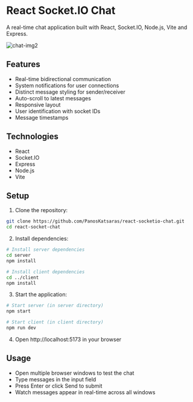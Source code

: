 # React Socket.IO Chat

A real-time chat application built with React, Socket.IO, Node.js, Vite and Express.


![chat-img2](https://github.com/user-attachments/assets/e9f8a4ae-e7af-4db4-8827-cac4bff62e2a)


## Features

- Real-time bidirectional communication
- System notifications for user connections
- Distinct message styling for sender/receiver
- Auto-scroll to latest messages
- Responsive layout
- User identification with socket IDs
- Message timestamps


## Technologies

- React
- Socket.IO
- Express
- Node.js
- Vite

## Setup

1. Clone the repository:
```bash
git clone https://github.com/PanosKatsaras/react-socketio-chat.git
cd react-socket-chat
```

2. Install dependencies:
```bash
# Install server dependencies
cd server
npm install

# Install client dependencies
cd ../client
npm install
```

3. Start the application:
```bash
# Start server (in server directory)
npm start

# Start client (in client directory)
npm run dev
```

4. Open http://localhost:5173 in your browser

## Usage

- Open multiple browser windows to test the chat
- Type messages in the input field
- Press Enter or click Send to submit
- Watch messages appear in real-time across all windows
